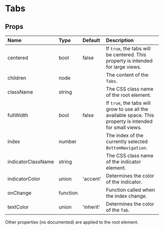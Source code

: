 Tabs
====



Props
-----


| Name | Type | Default | Description |
|:-----|:-----|:-----|:-----|
| centered | bool | false |  If `true`, the tabs will be centered. This property is intended for large views. |
| children | node |  |  The content of the `Tabs`. |
| className | string |  |  The CSS class name of the root element. |
| fullWidth | bool | false |  If `true`, the tabs will grow to use all the available space. This property is intended for small views. |
| index | number |  |  The index of the currently selected `BottomNavigation`. |
| indicatorClassName | string |  |  The CSS class name of the indicator element. |
| indicatorColor | union | 'accent' |  Determines the color of the indicator. |
| onChange | function |  |  Function called when the index change. |
| textColor | union | 'inherit' |  Determines the color of the `Tab`. |

Other properties (no documented) are applied to the root element.

